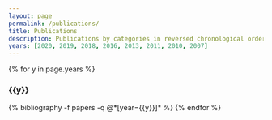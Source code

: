 ```yaml
---
layout: page
permalink: /publications/
title: Publications
description: Publications by categories in reversed chronological order. 
years: [2020, 2019, 2018, 2016, 2013, 2011, 2010, 2007]
---
```


{% for y in page.years %}
  <h3 class="year">{{y}}</h3>
  {% bibliography -f papers -q @*[year={{y}}]* %}
{% endfor %}
